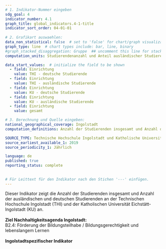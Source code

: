 ```yaml
---
# 1. Indikator-Nummer eingeben 
sdg_goal: 4 
indicator_number: 4.1
graph_title: global_indicators.4-1-title
indicator_sort_order: 04-01-01
 
# 2. Grafikart auswaehlen: 
data_non_statistical: false  # set to 'false' for chart/graph visualization 
graph_type: line  # chart types include: bar, line, binary 
#graph_stacked_disaggregation: Gruppe  ## uncomment this line for stacked bars. eplace 'Geschlecht' with the field of aggregation. 
computation_units: Studierendenanzahl und Anteil ausländischer Studierender

data_start_values:  # initialize the field to be shown  
  - field: Einrichtung 
    value: THI - deutsche Studierende
  - field: Einrichtung 
    value: THI - ausländische Studierende
  - field: Einrichtung 
    value: KU - deutsche Studierende
  - field: Einrichtung 
    value: KU - ausländische Studierende
  - field: Einrichtung 
    value: gesamt

# 3. Berechnung und Quelle eingeben: 
national_geographical_coverage: Ingolstadt 
computation_definitions: Anzahl der Studierenden insgesamt und Anzahl der ausländischen und deutschen Studierenden an der Technischen Hochschule Ingolstadt (THI) und der Katholischen Universität Eichstätt-Ingolstadt (KU)

SOURCE_TYPE: Technische Hochschule Ingolstadt und Katholische Universität Eichstätt-Ingolstadt jeweils zum 1.12.  # data source  
source_earliest_available_1: 2019
source_periodicity_1: Jährlich

language: de   
published: true 
reporting_status: complete
 
 
# Für Leittext für den Indikator nach den Stichen '---' einfügen. 
---
```

Dieser Indikator zeigt die Anzahl der Studierenden insgesamt und Anzahl der ausländischen und deutschen Studierenden an der Technischen Hochschule Ingolstadt (THI) und der Katholischen Universität Eichstätt-Ingolstadt (KU) an. <br>
<br>
<b>Ziel Nachhaltigkeitsagenda Ingolstadt:</b><br>
B2.4: Förderung der Bildungsteilhabe / Bildungsgerechtigkeit und lebenslangem Lernen<br>
<br>
<b>Ingolstadtspezifischer Indikator</b>
